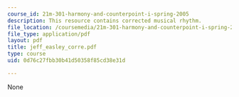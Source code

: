 ```yaml
---
course_id: 21m-301-harmony-and-counterpoint-i-spring-2005
description: This resource contains corrected musical rhythm.
file_location: /coursemedia/21m-301-harmony-and-counterpoint-i-spring-2005/0d76c27fbb30b41d50358f85cd38e31d_jeff_easley_corre.pdf
file_type: application/pdf
layout: pdf
title: jeff_easley_corre.pdf
type: course
uid: 0d76c27fbb30b41d50358f85cd38e31d

---
```

None